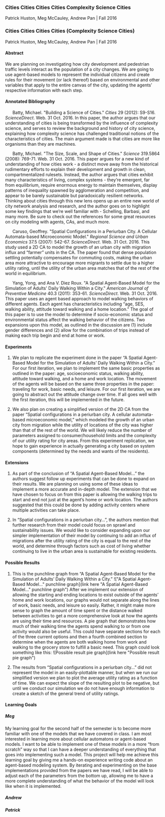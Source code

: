 ### Cities Cities Cities Cities Complexity Science Cities
Patrick Huston, Meg McCauley, Andrew Pan | Fall 2016

### Cities Cities Cities Cities (Complexity Science Cities)
Patrick Huston, Meg McCauley, Andrew Pan | Fall 2016
#### Abstract
We are planning on investigating how city development and pedestrian traffic levels interact as the population of a city changes. We are going to use agent-based models to represent the individual citizens and create rules for their movement (or lack thereof) based on environmental and other variables that apply to the entire canvas of the city, updating the agents’ respective information with each step.
#### Annotated Bibliography
&nbsp;&nbsp;&nbsp;&nbsp;&nbsp;&nbsp;Batty, Michael. "Building a Science of Cities." *Cities* 29 (2012): S9-S16. *ScienceDirect*. Web. 31 Oct. 2016. In this paper, the author argues that our understanding of cities is being transformed by the influence of complexity science, and serves to review the background and history of city science, explaining how complexity science has challenged traditional notions of the characteristics of cities. The main argument made is that cities are more like organisms than they are machines.

&nbsp;&nbsp;&nbsp;&nbsp;&nbsp;&nbsp;Batty, Michael. "The Size, Scale, and Shape of Cities." *Science* 319.5864 (2008): 769-71. Web. 31 Oct. 2016. This paper argues for a new kind of understanding of how cities work - a distinct move away from the historical rudimentary efforts to explain their development and growth in clean, compartmentalized rulesets. Instead, the author argues that cities exhibit many characteristics of living, complex systems - they’re emergent, far from equilibrium, require enormous energy to maintain themselves, display patterns of inequality spawned by agglomeration and competition, and appear to be barely sustainable but paradoxically resilient networks. Thinking about cities through this new lens opens up an entire new world of city network analysis and research, and the author goes on to highlight some key findings that we’re well familiar with - Schelling, Barbasi, and many more. Be sure to check out the references for some great resources on city modeling with agents, CAs, and much more.

&nbsp;&nbsp;&nbsp;&nbsp;&nbsp;&nbsp;Caruso, Geoffrey. "Spatial Configurations in a Periurban City. A Cellular Automata-based Microeconomic Model." *Regional Science and Urban Economics* 37.5 (2007): 542-67. *ScienceDirect*. Web. 31 Oct. 2016. This study used a 2D CA to model the growth of an urban city with migration influx and “farmer” units in the CA. The paper found that dense population settling potentially compensates for commuting costs, making the urban area more attractive to encourage more migrants to settle due to a higher utility rating, until the utility of the urban area matches that of the rest of the world in equilibrium.

&nbsp;&nbsp;&nbsp;&nbsp;&nbsp;&nbsp;Yang, Yong, and Ana V. Diez Roux. "A Spatial Agent-Based Model for the Simulation of Adults' Daily Walking Within a City." *American Journal of Preventive Medicine* 40.3 (2011): 353-61. *ScienceDirect*. Web. 31 Oct. 2016. This paper uses an agent based approach to model walking behaviors of different agents. Each agent has characteristics including “age, SES, walking ability, attitude toward walking and a home location.” The goal of this paper is to use the model to determine if socio-economic status and environmental status affect the walking behavior of the citizens. Two expansions upon this model, as outlined in the discussion are (1) include gender differences and (2) allow for the combination of trips instead of making each trip begin and end at home or work.

#### Experiments
1. We plan to replicate the experiment done in the paper “A Spatial Agent-Based Model for the Simulation of Adults’ Daily Walking Within a City.” For our first iteration, we plan to implement the same basic properties as outlined in the paper: age, socioeconomic status, walking ability, attitude toward walking, and a home and work location. The movement of the agents will be based on the same three properties in the paper: traveling for work, basic needs, and leisure. For our first iteration, we are going to abstract out the attitude change over time. If all goes well with the first iteration, this will be implemented in the future.

2. We also plan on creating a simplified version of the 2D CA from the paper “Spatial configurations in a periurban city.  A cellular automata-based microeconomic model,” which modeled the growth of an urban city from migration while the utility of locations of the city was higher than that of the rest of the world.  We will likely reduce the number of parameters assigned to consumer/household limits and the complexity of our utility rating for city areas.  From this experiment replication, we hope to gain experience in actually generating a city based on system components (determined by the needs and wants of the residents).

#### Extensions
1. As part of the conclusion of “A Spatial Agent-Based Model…” the authors suggest follow up experiments that can be done to expand on their results. We are planning on using some of these ideas to implement a more accurate and in-depth model. The extension that we have chosen to focus on from this paper is allowing the walking trips to start and end not just at the agent’s home or work location. The authors suggested that this could be done by adding activity centers where multiple activities can take place.

2. In “Spatial configurations in a periurban city…”, the authors mention that further research from their model could focus on sprawl and sustainability issues.  We would like to consider expanding upon our simpler implementation of their model by continuing to add an influx of migrations after the utility rating of the city is equal to the rest of the world, and determine through factors such as cost of living whether continuing to live in the urban area is sustainable for existing residents.

#### Possible Results
1. This is the punchline graph from “A Spatial Agent-Based Model for the Simulation of Adults’ Daily Walking Within a City.” 
!["A Spatial Agent-Based Model..." punchline graph](link here "A Spatial Agent-Based Model..." punchline graph")
After we implement our extension of allowing the starting and ending locations to exist outside of the agents’ home and work locations, our graphs would not separate along the lines of work, basic needs, and leisure so easily. Rather, it might make more sense to graph the amount of time spent or the distance walked between activities to get a more comprehensive look at how the agents are using their time and resources. A pie graph that demonstrates how much of their walking time the agents spend walking to or from one activity would also be useful. This could have separate sections for each of the three current options and then a fourth combined section to determine when the agents are both walking home from work and walking to the grocery store to fulfill a basic need. This graph could look something like this: 
![Possible result pie graph](link here "Possible result pie graph")


2. The results from “Spatial configurations in a periurban city…” did not represent the model in an easily-plottable manner, but when we run our simplified version we plan to plot the average utility rating as a function of time.  We can expect the slope of the resulting plot to be negative, but until we conduct our simulation we do not have enough information to create a sketch of the general trend of utility ratings.
#### Learning Goals
##### Meg
My learning goal for the second half of the semester is to become more familiar with one of the models that we have covered in class. I am most interested in learning more about cellular automatons or agent-based models. I want to be able to implement one of these models in a more “from scratch” way so that I can have a deeper understanding of everything that goes into implementing such a model. This project will help me achieve this learning goal by giving me a hands-on experience writing code about an agent-based modeling system. By iterating and experimenting on the base implementations provided from the papers we have read, I will be able to adjust each of the parameters from the bottom up, allowing me to have a more complete understanding of what the behavior of the model will look like when it is implemented.
##### Andrew
##### Patrick